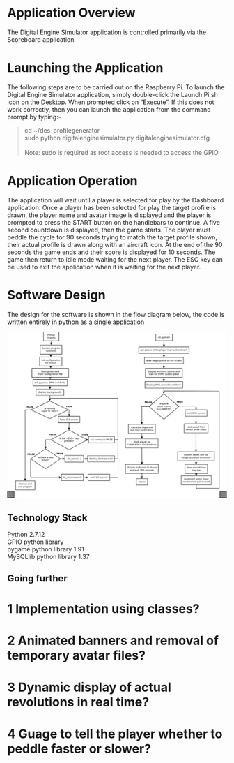 
# Application Overview
The Digital Engine Simulator application is controlled primarily via the Scoreboard application

# Launching the Application
The following steps are to be carried out on the Raspberry Pi.
To launch the Digital Engine Simulator application, simply double-click the Launch Pi.sh icon on the Desktop.  When prompted click on “Execute”.
If this does not work correctly, then you can launch the application from the command prompt by typing:-<br>
> cd ~/des_profilegenerator <br>
> sudo python digitalenginesimulator.py digitalenginesimulator.cfg <br> <br>
> Note: sudo is required as root access is needed to access the GPIO 

# Application Operation
The application will wait until a player is selected for play by the Dashboard application.  Once a player has been selected for play the target profile is drawn, the player name and avatar image is displayed and the player is prompted to press the START button on the handlebars to continue.  A five second countdown is displayed, then the game starts.  The player must peddle the cycle for 90 seconds trying to match the target profile shown, their actual profile is drawn along with an aircraft icon.  At the end of the 90 seconds the game ends and their score is displayed for 10 seconds.  The game then return to idle mode waiting for the next player.  The ESC key can be used to exit the application when it is waiting for the next player.

# Software Design
The design for the software is shown in the flow diagram below, the code is written entirely in python as a single application

<a href="digitalenginesimulator.png" target="_blank"><img src="digitalenginesimulator.png" alt="profile generator design" style="max-width:100%;"></a></p>

## Technology Stack
Python 2.7.12<br>
GPIO python library<br>
pygame python library 1.91<br>
MySQLlib python library 1.37<br>

## Going further
# 1 Implementation using classes?<br>
# 2 Animated banners and removal of temporary avatar files?<br>
# 3 Dynamic display of actual revolutions in real time?<br>
# 4 Guage to tell the player whether to peddle faster or slower?<br>
